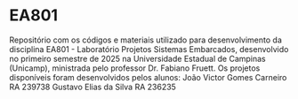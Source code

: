 # EA801

Repositório com os códigos e materiais utilizado para desenvolvimento da disciplina EA801 - Laboratório Projetos Sistemas Embarcados, desenvolvido no primeiro semestre de 2025 na Universidade Estadual de Campinas (Unicamp), ministrada pelo professor Dr. Fabiano Fruett.
Os projetos disponíveis foram desenvolvidos pelos alunos:
João Victor Gomes Carneiro RA 239738
Gustavo Elias da Silva RA 236235
